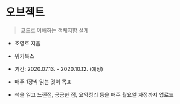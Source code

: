 # 오브젝트

>  코드로 이해하는 객체지향 설계

- 조영호 지음
- 위키북스



- 기간: 2020.07.13. - 2020.10.12. (예정)
- 매주 1장씩 읽는 것이 목표
- 책을 읽고 느낀점, 궁금한 점, 요약정리 등을 매주 월요일 자정까지 업로드